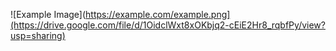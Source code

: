 ![Example Image](https://example.com/example.png](https://drive.google.com/file/d/1OidclWxt8xOKbjq2-cEiE2Hr8_rqbfPy/view?usp=sharing)
